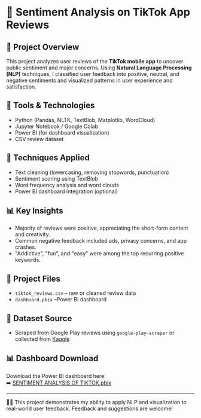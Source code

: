 # 💬 Sentiment Analysis on TikTok App Reviews

## 📌 Project Overview
This project analyzes user reviews of the **TikTok mobile app** to uncover public sentiment and major concerns. Using **Natural Language Processing (NLP)** techniques, I classified user feedback into positive, neutral, and negative sentiments and visualized patterns in user experience and satisfaction.

## 🧰 Tools & Technologies
- Python (Pandas, NLTK, TextBlob, Matplotlib, WordCloud)
- Jupyter Notebook / Google Colab
- Power BI (for dashboard visualization)
- CSV review dataset

## 🧪 Techniques Applied
- Text cleaning (lowercasing, removing stopwords, punctuation)
- Sentiment scoring using TextBlob
- Word frequency analysis and word clouds
- Power BI dashboard integration (optional)

## 📊 Key Insights
- Majority of reviews were positive, appreciating the short-form content and creativity.
- Common negative feedback included ads, privacy concerns, and app crashes.
- "Addictive", "fun", and "easy" were among the top recurring positive keywords.

## 📁 Project Files
- `tiktok_reviews.csv` – raw or cleaned review data
- `dashboard.pbix` –Power BI dashboard

## 📂 Dataset Source
- Scraped from Google Play reviews using `google-play-scraper` or collected from [Kaggle](https://www.kaggle.com/)
  
## 📊 Dashboard Download

Download the Power BI dashboard here:  
➡️ [SENTIMENT ANALYSIS OF TIKTOK.pbix](./SENTIMENT%20ANALYSIS%20OF%20TIKTOK.pbix)


---

👩‍💻 This project demonstrates my ability to apply NLP and visualization to real-world user feedback. Feedback and suggestions are welcome!

